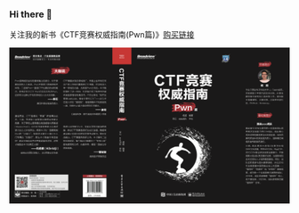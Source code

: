 ### Hi there 👋

关注我的新书《CTF竞赛权威指南(Pwn篇)》[购买链接](https://item.jd.com/13041828.html)

![img](book.png)

